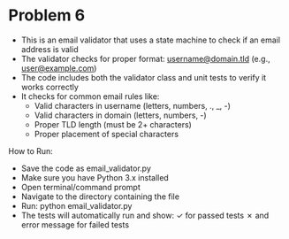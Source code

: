 # Problem 6
- This is an email validator that uses a state machine to check if an email address is valid 
- The validator checks for proper format: username@domain.tld (e.g., user@example.com) 
- The code includes both the validator class and unit tests to verify it works correctly 
- It checks for common email rules like: 
  - Valid characters in username (letters, numbers, ., _, -) 
  - Valid characters in domain (letters, numbers, -) 
  - Proper TLD length (must be 2+ characters) 
  - Proper placement of special characters 

How to Run: 

- Save the code as email_validator.py 
- Make sure you have Python 3.x installed 
- Open terminal/command prompt 
- Navigate to the directory containing the file 
- Run: python email_validator.py 
- The tests will automatically run and show: 
  ✓ for passed tests 
  ✗ and error message for failed tests 
